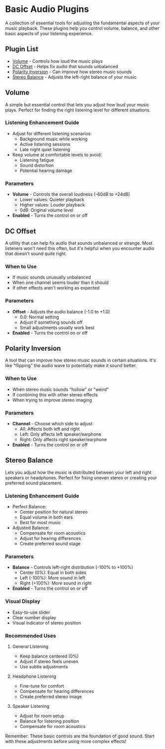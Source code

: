 # Basic Audio Plugins

A collection of essential tools for adjusting the fundamental aspects of your music playback. These plugins help you control volume, balance, and other basic aspects of your listening experience.

## Plugin List

- [Volume](#volume) - Controls how loud the music plays
- [DC Offset](#dc-offset) - Helps fix audio that sounds unbalanced
- [Polarity Inversion](#polarity-inversion) - Can improve how stereo music sounds
- [Stereo Balance](#stereo-balance) - Adjusts the left-right balance of your music

## Volume

A simple but essential control that lets you adjust how loud your music plays. Perfect for finding the right listening level for different situations.

### Listening Enhancement Guide
- Adjust for different listening scenarios:
  - Background music while working
  - Active listening sessions
  - Late night quiet listening
- Keep volume at comfortable levels to avoid:
  - Listening fatigue
  - Sound distortion
  - Potential hearing damage

### Parameters
- **Volume** - Controls the overall loudness (-60dB to +24dB)
  - Lower values: Quieter playback
  - Higher values: Louder playback
  - 0dB: Original volume level
- **Enabled** - Turns the control on or off

## DC Offset

A utility that can help fix audio that sounds unbalanced or strange. Most listeners won't need this often, but it's helpful when you encounter audio that doesn't sound quite right.

### When to Use
- If music sounds unusually unbalanced
- When one channel seems louder than it should
- If other effects aren't working as expected

### Parameters
- **Offset** - Adjusts the audio balance (-1.0 to +1.0)
  - 0.0: Normal setting
  - Adjust if something sounds off
  - Small adjustments usually work best
- **Enabled** - Turns the control on or off

## Polarity Inversion

A tool that can improve how stereo music sounds in certain situations. It's like "flipping" the audio wave to potentially make it sound better.

### When to Use
- When stereo music sounds "hollow" or "weird"
- If combining this with other stereo effects
- When trying to improve stereo imaging

### Parameters
- **Channel** - Choose which side to adjust
  - All: Affects both left and right
  - Left: Only affects left speaker/earphone
  - Right: Only affects right speaker/earphone
- **Enabled** - Turns the control on or off

## Stereo Balance

Lets you adjust how the music is distributed between your left and right speakers or headphones. Perfect for fixing uneven stereo or creating your preferred sound placement.

### Listening Enhancement Guide
- Perfect Balance:
  - Center position for natural stereo
  - Equal volume in both ears
  - Best for most music
- Adjusted Balance:
  - Compensate for room acoustics
  - Adjust for hearing differences
  - Create preferred sound stage

### Parameters
- **Balance** - Controls left-right distribution (-100% to +100%)
  - Center (0%): Equal in both sides
  - Left (-100%): More sound in left
  - Right (+100%): More sound in right
- **Enabled** - Turns the control on or off

### Visual Display
- Easy-to-use slider
- Clear number display
- Visual indicator of stereo position

### Recommended Uses

1. General Listening
   - Keep balance centered (0%)
   - Adjust if stereo feels uneven
   - Use subtle adjustments

2. Headphone Listening
   - Fine-tune for comfort
   - Compensate for hearing differences
   - Create preferred stereo image

3. Speaker Listening
   - Adjust for room setup
   - Balance for listening position
   - Compensate for room acoustics

Remember: These basic controls are the foundation of good sound. Start with these adjustments before using more complex effects!
